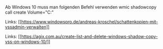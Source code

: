 Ab Windows 10 muss man folgenden Befehl verwenden
wmic shadowcopy call create Volume="C:\"

Links: [[https://www.windowspro.de/andreas-kroschel/schattenkopien-mit-vssadmin-verwalten]]

Links: [[https://agix.com.au/create-list-and-delete-windows-shadow-copy-vss-on-windows-10/]]
